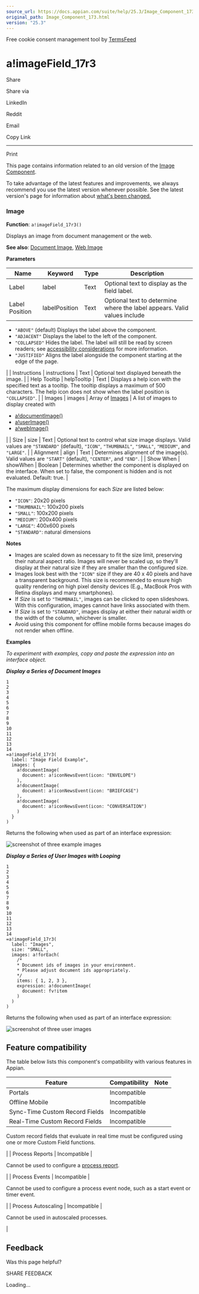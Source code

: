 ```yaml
---
source_url: https://docs.appian.com/suite/help/25.3/Image_Component_173.html
original_path: Image_Component_173.html
version: "25.3"
---
```


Free cookie consent management tool by [TermsFeed](https://www.termsfeed.com/)

# a!imageField\_17r3

Share

Share via

LinkedIn

Reddit

Email

Copy Link

* * *

Print

This page contains information related to an old version of the [Image Component](/suite/help/25.3/Image_Component.html).

To take advantage of the latest features and improvements, we always recommend you use the latest version whenever possible. See the latest version's page for information about [what's been changed.](/suite/help/25.3/Image_Component.html#Old_Version)

### Image

**Function**: `a!imageField_17r3()`

Displays an image from document management or the web.

**See also**: [Document Image](Document_Image_Component.html), [Web Image](Web_Image_Component.html)

**Parameters**

| Name | Keyword | Type | Description |
| --- | --- | --- | --- |
| Label | label | Text | Optional text to display as the field label. |
| Label Position | labelPosition | Text | Optional text to determine where the label appears. Valid values include
-   `"ABOVE"` (default) Displays the label above the component.
-   `"ADJACENT"` Displays the label to the left of the component.
-   `"COLLAPSED"` Hides the label. The label will still be read by screen readers; see [accessibility considerations](building_accessible_applications.html) for more information.
-   `"JUSTIFIED"` Aligns the label alongside the component starting at the edge of the page.

 |
| Instructions | instructions | Text | Optional text displayed beneath the image. |
| Help Tooltip | helpTooltip | Text | Displays a help icon with the specified text as a tooltip. The tooltip displays a maximum of 500 characters. The help icon does not show when the label position is `"COLLAPSED"`. |
| Images | images | Array of [Images](SAIL_Components.html#display) | A list of images to display created with

-   [a!documentImage()](Document_Image_Component.html)
-   [a!userImage()](User_Image_Component.html)
-   [a!webImage()](Web_Image_Component.html)

 |
| Size | size | Text | Optional text to control what size image displays. Valid values are `"STANDARD"` (default), `"ICON"`, `"THUMBNAIL"`, `"SMALL"`, `"MEDIUM"`, and `"LARGE"`. |
| Alignment | align | Text | Determines alignment of the image(s). Valid values are `"START"` (default), `"CENTER"`, and `"END"`. |
| Show When | showWhen | Boolean | Determines whether the component is displayed on the interface. When set to false, the component is hidden and is not evaluated. Default: true. |

The maximum display dimensions for each _Size_ are listed below:

-   `"ICON"`: 20x20 pixels
-   `"THUMBNAIL"`: 100x200 pixels
-   `"SMALL"`: 100x200 pixels
-   `"MEDIUM"`: 200x400 pixels
-   `"LARGE"`: 400x600 pixels
-   `"STANDARD"`: natural dimensions

**Notes**

-   Images are scaled down as necessary to fit the size limit, preserving their natural aspect ratio. Images will never be scaled up, so they'll display at their natural size if they are smaller than the configured size.
-   Images look best with the `"ICON"` size if they are 40 x 40 pixels and have a transparent background. This size is recommended to ensure high quality rendering on high pixel density devices (E.g., MacBook Pros with Retina displays and many smartphones).
-   If _Size_ is set to `"THUMBNAIL"`, images can be clicked to open slideshows. With this configuration, images cannot have links associated with them.
-   If _Size_ is set to `"STANDARD"`, images display at either their natural width or the width of the column, whichever is smaller.
-   Avoid using this component for offline mobile forms because images do not render when offline.

**Examples**

_To experiment with examples, copy and paste the expression into an interface object._

**_Display a Series of Document Images_**

```
1
2
3
4
5
6
7
8
9
10
11
12
13
14
=a!imageField_17r3(
  label: "Image Field Example",
  images: {
    a!documentImage(
      document: a!iconNewsEvent(icon: "ENVELOPE")
    ),
    a!documentImage(
      document: a!iconNewsEvent(icon: "BRIEFCASE")
    ),
    a!documentImage(
      document: a!iconNewsEvent(icon: "CONVERSATION")
    )
  }
)
```

Returns the following when used as part of an interface expression:

![screenshot of three example images](images/ImageField_75.png)

**_Display a Series of User Images with Looping_**

```
1
2
3
4
5
6
7
8
9
10
11
12
13
14
=a!imageField_17r3(
  label: "Images",
  size: "SMALL",
  images: a!forEach(
    /*
    * Document ids of images in your environment.
    * Please adjust document ids appropriately.
    */
    items: { 1, 2, 3 },
    expression: a!documentImage(
      document: fv!item
    )
  )
)
```

Returns the following when used as part of an interface expression:

![screenshot of three user images](images/ImageField_Document_Array_172.png)

## Feature compatibility

The table below lists this component's compatibility with various features in Appian.

| Feature | Compatibility | Note |
| --- | --- | --- |
| Portals | Incompatible |  |
| Offline Mobile | Incompatible |  |
| Sync-Time Custom Record Fields | Incompatible |  |
| Real-Time Custom Record Fields | Incompatible |
Custom record fields that evaluate in real time must be configured using one or more Custom Field functions.

 |
| Process Reports | Incompatible |

Cannot be used to configure a [process report](Process_Reports.html).

 |
| Process Events | Incompatible |

Cannot be used to configure a process event node, such as a start event or timer event.

 |
| Process Autoscaling | Incompatible |

Cannot be used in autoscaled processes.

 |

## Feedback

Was this page helpful?

SHARE FEEDBACK

Loading...